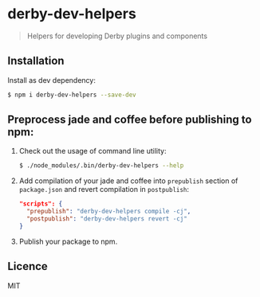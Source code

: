 # derby-dev-helpers

> Helpers for developing Derby plugins and components

## Installation

Install as dev dependency:

```bash
$ npm i derby-dev-helpers --save-dev
```

## Preprocess jade and coffee before publishing to npm: 

1. Check out the usage of command line utility:

    ```bash
    $ ./node_modules/.bin/derby-dev-helpers --help
    ```

2. Add compilation of your jade and coffee into `prepublish` section of `package.json` and revert compilation in `postpublish`:

    ```json
    "scripts": {
      "prepublish": "derby-dev-helpers compile -cj",
      "postpublish": "derby-dev-helpers revert -cj"
    }
    ```

3. Publish your package to npm.

## Licence

MIT